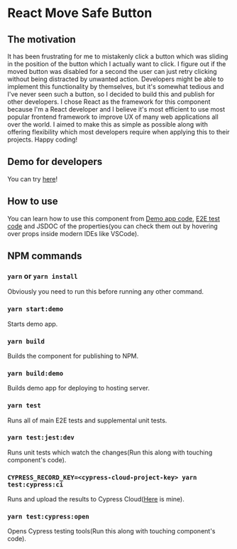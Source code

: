 # React Move Safe Button

## The motivation

It has been frustrating for me to mistakenly click a button which was sliding in the position of the button which I actually want to click. I figure out if the moved button was disabled for a second the user can just retry clicking without being distracted by unwanted action.
Developers might be able to implement this functionality by themselves, but it's somewhat tedious and I've never seen such a button, so I decided to build this and publish for other developers.
I chose React as the framework for this component because I'm a React developer and I believe it's most efficient to use most popular frontend framework to improve UX of many web applications all over the world.
I aimed to make this as simple as possible along with offering flexibility which most developers require when applying this to their projects.
Happy coding!

## Demo for developers

You can try [here](https://codesandbox.io/s/react-move-safe-button-demo-3rjx6d)!

## How to use

You can learn how to use this component from [Demo app code](/src/Demo/index.tsx), [E2E test code](/src/ReactMoveSafeButton/index.cy.tsx) and JSDOC of the properties(you can check them out by hovering over props inside modern IDEs like VSCode).

## NPM commands

### `yarn` or `yarn install`

Obviously you need to run this before running any other command.

### `yarn start:demo`

Starts demo app.

### `yarn build`

Builds the component for publishing to NPM.

### `yarn build:demo`

Builds demo app for deploying to hosting server.

### `yarn test`

Runs all of main E2E tests and supplemental unit tests.

### `yarn test:jest:dev`

Runs unit tests which watch the changes(Run this along with touching component's code).

### `CYPRESS_RECORD_KEY=<cypress-cloud-project-key> yarn test:cypress:ci`

Runs and upload the results to Cypress Cloud([Here](https://cloud.cypress.io/projects/vpgii8/) is mine).

### `yarn test:cypress:open`

Opens Cypress testing tools(Run this along with touching component's code).

